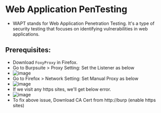 # Web Application PenTesting
- WAPT stands for Web Application Penetration Testing. It's a type of security testing that focuses on identifying vulnerabilities in web applications.

## Prerequisites:
- Download `FoxyProxy` in Firefox.
- Go to Burpsuite > Proxy Setting: Set the Listener as below
- ![image](https://github.com/IOxCyber/ZtoM_Bootcamp/assets/40174034/7bc153cb-43b0-4777-aa58-9d0708ca3dcb)
- Go to Firefox > Network Setting: Set Manual Proxy as below
- ![image](https://github.com/IOxCyber/ZtoM_Bootcamp/assets/40174034/70ffdd80-52a9-4d70-a4f0-f1ef6fefa25d)
- If we visit any https sites, we'll get below error.
- ![image](https://github.com/IOxCyber/ZtoM_Bootcamp/assets/40174034/d71fffe8-822c-430a-b1bb-90ceedb810c5)
- To fix above issue, Download CA Cert from http://burp (enable https sites)

